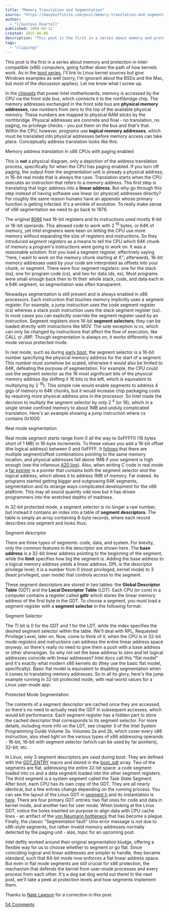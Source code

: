 ```yaml
---
title: "Memory Translation and Segmentation"
source: "https://manybutfinite.com/post/memory-translation-and-segmentation/"
author:
  - "[[Gustavo Duarte]]"
published: 2008-08-12
created: 2025-06-06
description: "This post is the first in a series about memory and protection in Intel-compatible (x86) computers, going further down the path of how kernels work. As in the boot series,  I'll link to Linux kernel"
tags:
  - "clippings"
---
```

This post is the first in a series about memory and protection in Intel-compatible (x86) computers, going further down the path of how kernels work. As in the [boot series](https://manybutfinite.com/post/kernel-boot-process), I'll link to Linux kernel sources but give Windows examples as well (sorry, I'm ignorant about the BSDs and the Mac, but most of the discussion applies). Let me know what I screw up.

In the [chipsets](https://manybutfinite.com/post/motherboard-chipsets-memory-map) that power Intel motherboards, memory is accessed by the CPU via the front side bus, which connects it to the northbridge chip. The memory addresses exchanged in the front side bus are **physical memory addresses**, raw numbers from zero to the top of the available physical memory. These numbers are mapped to physical RAM sticks by the northbridge. Physical addresses are concrete and final - no translation, no paging, no privilege checks - you put them on the bus and that's that. Within the CPU, however, programs use **logical memory addresses**, which must be translated into physical addresses before memory access can take place. Conceptually address translation looks like this:

  
Memory address translation in x86 CPUs with paging enabled

This is **not** a physical diagram, only a depiction of the address translation process, specifically for when the CPU has paging enabled. If you turn off paging, the output from the segmentation unit is already a physical address; in 16-bit real mode that is always the case. Translation starts when the CPU executes an instruction that refers to a memory address. The first step is translating that logic address into a **linear address**. But why go through this step instead of having software use linear (or physical) addresses directly? For roughly the same reason humans have an appendix whose primary function is getting infected. It's a wrinkle of evolution. To really make sense of x86 segmentation we need to go back to 1978.

The original [8086](http://en.wikipedia.org/wiki/8086) had 16-bit registers and its instructions used mostly 8-bit or 16-bit operands. This allowed code to work with 2 <sup>16</sup> bytes, or 64K of memory, yet Intel engineers were keen on letting the CPU use more memory without expanding the size of registers and instructions. So they introduced *segment registers* as a means to tell the CPU *which* 64K chunk of memory a program's instructions were going to work on. It was a reasonable solution: first you load a segment register, effectively saying "here, I want to work on the memory chunk starting at X"; afterwards, 16-bit memory addresses used by your code are interpreted as offsets into your chunk, or segment. There were four segment registers: one for the stack (ss), one for program code (cs), and two for data (ds, es). Most programs were small enough back then to fit their whole stack, code, and data each in a 64K segment, so segmentation was often transparent.

Nowadays segmentation is still present and is always enabled in x86 processors. Each instruction that touches memory implicitly uses a segment register. For example, a jump instruction uses the code segment register (cs) whereas a stack push instruction uses the stack segment register (ss). In most cases you can explicitly override the segment register used by an instruction. Segment registers store 16-bit **segment selectors**; they can be loaded directly with instructions like MOV. The sole exception is cs, which can only be changed by instructions that affect the flow of execution, like CALL or JMP. Though segmentation is always on, it works differently in real mode versus protected mode.

In real mode, such as during [early boot](https://manybutfinite.com/post/how-computers-boot-up), the segment selector is a 16-bit number specifying the physical memory address for the start of a segment. This number must somehow be scaled, otherwise it would also be limited to 64K, defeating the purpose of segmentation. For example, the CPU could use the segment selector as the 16 most significant bits of the physical memory address (by shifting it 16 bits to the left, which is equivalent to multiplying by 2 <sup>16</sup>). This simple rule would enable segments to address 4 gigs of memory in 64K chunks, but it would increase chip packaging costs by requiring more physical address pins in the processor. So Intel made the decision to multiply the segment selector by only 2 <sup>4</sup> (or 16), which in a single stroke confined memory to about 1MB and unduly complicated translation. Here's an example showing a jump instruction where cs contains 0x1000:

  
Real mode segmentation

Real mode segment starts range from 0 all the way to 0xFFFF0 (16 bytes short of 1 MB) in 16-byte increments. To these values you add a 16-bit offset (the logical address) between 0 and 0xFFFF. It [follows](http://mirror.href.com/thestarman/asm/debug/Segments.html) that there are multiple segment/offset combinations pointing to the same memory location, and physical addresses fall above 1MB if your segment is high enough (see the infamous [A20 line](http://en.wikipedia.org/wiki/A20_line)). Also, when writing C code in real mode a [far pointer](http://en.wikipedia.org/wiki/C_memory_model) is a pointer that contains both the segment selector *and* the logical address, which allows it to address 1MB of memory. Far indeed. As programs started getting bigger and outgrowing 64K segments, segmentation and its strange ways complicated development for the x86 platform. This may all sound quaintly odd now but it has driven programmers into the wretched depths of madness.

In 32-bit protected mode, a segment selector is no longer a raw number, but instead it contains an index into a table of **segment descriptors**. The table is simply an array containing 8-byte records, where each record describes one segment and looks thus:

  
Segment descriptor

There are three types of segments: code, data, and system. For brevity, only the common features in the descriptor are shown here. The **base address** is a 32-bit linear address pointing to the beginning of the segment, while the **limit** specifies how big the segment is. Adding the base address to a logical memory address yields a linear address. DPL is the descriptor privilege level; it is a number from 0 (most privileged, kernel mode) to 3 (least privileged, user mode) that controls access to the segment.

These segment descriptors are stored in two tables: the **Global Descriptor Table** (GDT) and the **Local Descriptor Table** (LDT). Each CPU (or core) in a computer contains a register called **gdtr** which stores the linear memory address of the first byte in the GDT. To choose a segment, you must load a segment register with a **segment selector** in the following format:

  
Segment Selector

The TI bit is 0 for the GDT and 1 for the LDT, while the index specifies the desired segment selector within the table. We'll deal with RPL, Requested Privilege Level, later on. Now, come to think of it, when the CPU is in 32-bit mode registers and instructions can address the entire linear address space *anyway*, so there's really no need to give them a push with a base address or other shenanigan. So why not set the base address to zero and let logical addresses coincide with linear addresses? Intel docs call this "flat model" and it's exactly what modern x86 kernels do (they use the basic flat model, specifically). Basic flat model is equivalent to disabling segmentation when it comes to translating memory addresses. So in all its glory, here's the jump example running in 32-bit protected mode, with real-world values for a Linux user-mode app:

  
Protected Mode Segmentation

The contents of a segment descriptor are cached once they are accessed, so there's no need to actually read the GDT in subsequent accesses, which would kill performance. Each segment register has a hidden part to store the cached descriptor that corresponds to its segment selector. For more details, including more info on the LDT, see chapter 3 of the Intel System Programming Guide Volume 3a. Volumes 2a and 2b, which cover every x86 instruction, also shed light on the various types of x86 addressing operands - 16-bit, 16-bit with segment selector (which can be used by far pointers), 32-bit, etc.

In Linux, only 3 segment descriptors are used during boot. They are defined with the [GDT\_ENTRY](http://lxr.linux.no/linux+v2.6.25.6/arch/x86/boot/pm.c#L103) macro and stored in the [boot\_gdt](http://lxr.linux.no/linux+v2.6.25.6/arch/x86/boot/pm.c#L119) array. Two of the segments are flat, addressing the entire 32-bit space: a code segment loaded into cs and a data segment loaded into the other segment registers. The third segment is a system segment called the Task State Segment. After boot, each CPU has its own copy of the GDT. They are all nearly identical, but a few entries change depending on the running process. You can see the layout of the Linux GDT in [segment.h](http://lxr.linux.no/linux+v2.6.25.6/include/asm-x86/segment.h#L15) and its instantiation is [here](http://lxr.linux.no/linux+v2.6.25.6/arch/x86/kernel/cpu/common.c#L24). There are four primary GDT entries: two flat ones for code and data in kernel mode, and another two for user mode. When looking at the Linux GDT, notice the holes inserted on purpose to align data with CPU cache lines - an artifact of the [von Neumann bottleneck](http://en.wikipedia.org/wiki/Von_Neumann_bottleneck#Von_Neumann_bottleneck) that has become a plague. Finally, the classic "Segmentation fault" Unix error message is *not* due to x86-style segments, but rather invalid memory addresses normally detected by the paging unit - alas, topic for an upcoming post.

Intel deftly worked around their original segmentation kludge, offering a flexible way for us to choose whether to segment or go flat. Since coinciding logical and linear addresses are simpler to handle, they became standard, such that 64-bit mode now enforces a flat linear address space. But even in flat mode segments are still crucial for x86 protection, the mechanism that defends the kernel from user-mode processes and every process from each other. It's a dog eat dog world out there! In the next post, we'll take a peek at protection levels and how segments implement them.

Thanks to [Nate Lawson](http://rdist.root.org/) for a correction in this post.

[54 Comments](https://manybutfinite.com/comments/translation-segmentation.html)